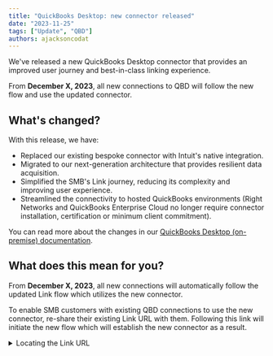 ```yaml
---
title: "QuickBooks Desktop: new connector released"
date: "2023-11-25"
tags: ["Update", "QBD"]
authors: ajacksoncodat
---
```


We've released a new QuickBooks Desktop connector that provides an improved user journey and best-in-class linking experience.

From **December X, 2023**, all new connections to QBD will follow the new flow and use the updated connector.

<!--truncate-->

## What's changed?

With this release, we have:

- Replaced our existing bespoke connector with Intuit's native integration.
- Migrated to our next-generation architecture that provides resilient data acquisition.
- Simplified the SMB's Link journey, reducing its complexity and improving user experience.
- Streamlined the connectivity to hosted QuickBooks environments (Right Networks and QuickBooks Enterprise Cloud no longer require connector installation, certification or minimum client commitment).

You can read more about the changes in our [QuickBooks Desktop (on-premise) documentation](https://docs.codat.io/integrations/accounting/quickbooksdesktop/accounting-quickbooksdesktop).

## What does this mean for you?

From **December X, 2023**, all new connections will automatically follow the updated Link flow which utilizes the new connector. 

To enable SMB customers with existing QBD connections to use the new connector, re-share their existing Link URL with them. Following this link will initiate the new flow which will establish the new connector as a result.

<details>
<summary>Locating the Link URL</summary>

You can find your SMB customers' existing Link URL: 

#### In the Portal

1. Navigate to the **Companies** tab and find the entry for the required company. Click the **Connections** button.

    ![](/img/updates/QBD-Company-Connection.png)

2. Click the **Manage** button to reveal and copy the Link URL.

    ![](/img/updates/QBD-Company-Connection-URL.png)

#### Using the API

Use the [List connections](https://docs.codat.io/platform-api#/operations/list-connections) endpoint that will return a list of your customer's connections, including the `linkUrl` value within each connection object.

</details>

